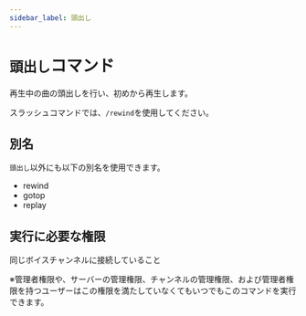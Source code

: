 ```yaml
---
sidebar_label: 頭出し
---
```

# `頭出し`コマンド
再生中の曲の頭出しを行い、初めから再生します。

スラッシュコマンドでは、`/rewind`を使用してください。

## 別名
`頭出し`以外にも以下の別名を使用できます。

- rewind
- gotop
- replay




## 実行に必要な権限
同じボイスチャンネルに接続していること

※管理者権限や、サーバーの管理権限、チャンネルの管理権限、および管理者権限を持つユーザーはこの権限を満たしていなくてもいつでもこのコマンドを実行できます。


